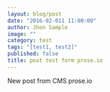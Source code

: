 ```yaml
---
layout: blog/post
date: "2016-02-011 11:00:00"
author: Jhon Sample
image: ""
category: test
tags: "[test1, test2]"
published: false
title: post test form prose.io
---
```



New post from CMS prose.io
